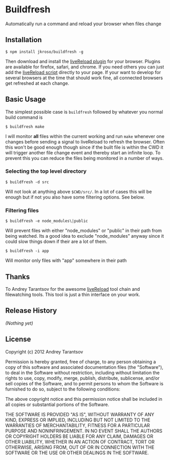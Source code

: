 # Buildfresh

Automatically run a command and reload your browser when files change

## Installation

	$ npm install jkroso/buildfresh -g

Then download and install the [liveReload plugin](http://feedback.livereload.com/knowledgebase/articles/86242-how-do-i-install-and-use-the-browser-extensions-) for your browser. Plugins are available for firefox, safari, and chrome. If you need others you can just add the [liveReload script](livereload.js) directly to your page. If your want to develop for several browsers at the time that should work fine, all connected browsers get refreshed at each change.

## Basic Usage

The simplest possible case is `buildfresh` followed by whatever you normal build command is

	$ buildfresh make

I will monitor __all__ files within the current working and run `make` whenever one changes before sending a signal to liveReload to refresh the browser. Often this won't be good enough though since if the built file is within the CWD it will trigger another file change event and thereby start an infinite loop. To prevent this you can reduce the files being monitored in a number of ways. 

### Selecting the top level directory

	$ buildfresh -d src

Will not look at anything above `$CWD/src/`. In a lot of cases this will be enough but if not you also have some filtering options. See below.

### Filtering files

	$ buildfresh -e node_modules\|public

Will prevent files with either "node_modules" or "public" in their path from being watched. Its a good idea to exclude "node_modules" anyway since it could slow things down if their are a lot of them.

	$ buildfresh -i app

Will monitor only files with "app" somewhere in their path

## Thanks 
To Andrey Tarantsov for the awesome [liveReload](http://livereload.com/) tool chain and filewatching tools. This tool is just a thin interface on your work.

## Release History
_(Nothing yet)_

## License
Copyright (c) 2012 Andrey Tarantsov

Permission is hereby granted, free of charge, to any person
obtaining a copy of this software and associated documentation
files (the "Software"), to deal in the Software without
restriction, including without limitation the rights to use,
copy, modify, merge, publish, distribute, sublicense, and/or sell
copies of the Software, and to permit persons to whom the
Software is furnished to do so, subject to the following
conditions:

The above copyright notice and this permission notice shall be
included in all copies or substantial portions of the Software.

THE SOFTWARE IS PROVIDED "AS IS", WITHOUT WARRANTY OF ANY KIND,
EXPRESS OR IMPLIED, INCLUDING BUT NOT LIMITED TO THE WARRANTIES
OF MERCHANTABILITY, FITNESS FOR A PARTICULAR PURPOSE AND
NONINFRINGEMENT. IN NO EVENT SHALL THE AUTHORS OR COPYRIGHT
HOLDERS BE LIABLE FOR ANY CLAIM, DAMAGES OR OTHER LIABILITY,
WHETHER IN AN ACTION OF CONTRACT, TORT OR OTHERWISE, ARISING
FROM, OUT OF OR IN CONNECTION WITH THE SOFTWARE OR THE USE OR
OTHER DEALINGS IN THE SOFTWARE.
